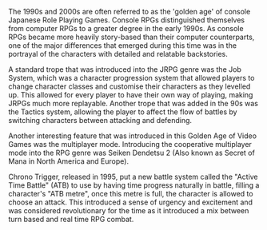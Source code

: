 The 1990s and 2000s are often referred to as the 'golden age' of console Japanese Role Playing Games. Console RPGs distinguished themselves from computer RPGs to a greater degree in the early 1990s. As console RPGs became more heavily story-based than their computer counterparts, one of the major differences that emerged during this time was in the portrayal of the characters with detailed and relatable backstories.

A standard trope that was introduced into the JRPG genre was the Job System, which was a character progression system that allowed players to change character classes and customise their characters as they levelled up. This allowed for every player to have their own way of playing, making JRPGs much more replayable. Another trope that was added in the 90s was the Tactics system, allowing the player to affect the flow of battles by switching characters between attacking and defending.

Another interesting feature that was introduced in this Golden Age of Video Games was the multiplayer mode. Introducing the cooperative multiplayer mode into the RPG genre was Seiken Dendetsu 2 (Also known as Secret of Mana in North America and Europe).

Chrono Trigger, released in 1995, put a new battle system called the "Active Time Battle" (ATB) to use by having time progress naturally in battle, filling a character's "ATB metre", once this metre is full, the character is allowed to choose an attack. This introduced a sense of urgency and excitement and was considered revolutionary for the time as it introduced a mix between turn based and real time RPG combat.
